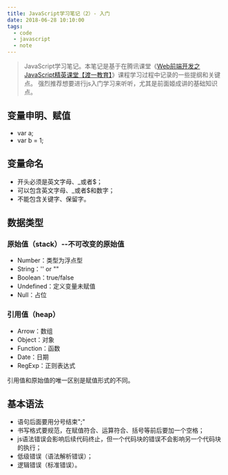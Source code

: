 ```yaml
---
title: JavaScript学习笔记（2）- 入门
date: 2018-06-28 10:10:00
tags:
  - code
  - javascript
  - note
---
```


> JavaScript学习笔记。本笔记是基于在腾讯课堂《[Web前端开发之JavaScript精英课堂【渡一教育】](https://ke.qq.com/course/231577)》课程学习过程中记录的一些提纲和关键点。
> 强烈推荐想要进行js入门学习来听听，尤其是前面姬成讲的基础知识点。


## 变量申明、赋值

* var a;
* var b = 1;

## 变量命名

* 开头必须是英文字母、_或者$；
* 可以包含英文字母、_或者$和数字；
* 不能包含关键字、保留字。

## 数据类型

### 原始值（stack）--不可改变的原始值

* Number：类型为浮点型
* String：'' or ""
* Boolean：true/false
* Undefined：定义变量未赋值
* Null：占位

### 引用值（heap）

* Arrow：数组
* Object：对象
* Function：函数
* Date：日期
* RegExp：正则表达式

引用值和原始值的唯一区别是赋值形式的不同。

## 基本语法

* 语句后面要用分号结束";"
* 书写格式要规范，在赋值符合、运算符合、括号等前后要加一个空格；
* js语法错误会影响后续代码终止，但一个代码块的错误不会影响另一个代码块的执行；
* 低级错误（语法解析错误）；
* 逻辑错误（标准错误）。
